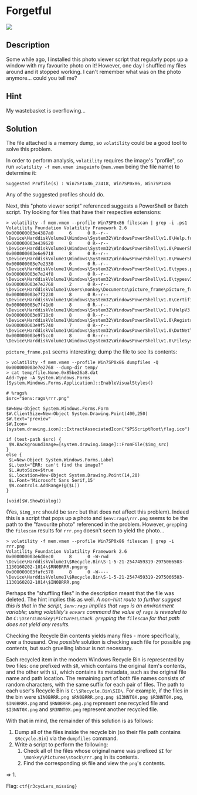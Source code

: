 # Forgetful
![](https://img.shields.io/badge/category-forensics-blue)

## Description
Some while ago, I installed this photo viewer script that regularly pops up a window with my favourite photo on it! However, one day I shuffled my files around and it stopped working. I can't remember what was on the photo anymore... could you tell me?

## Hint
My wastebasket is overflowing...

## Solution
The file attached is a memory dump, so `volatility` could be a good tool to solve this problem.

In order to perform analysis, `volatility` requires the image's "profile", so run `volatility -f mem.vmem imageinfo` (`mem.vmem` being the file name) to determine it:
```
Suggested Profile(s) : Win7SP1x86_23418, Win7SP0x86, Win7SP1x86
```
Any of the suggested profiles should do.

Next, this "photo viewer script" referenced suggests a PowerShell or Batch script. Try looking for files that have their respective extensions:
```
> volatility -f mem.vmem --profile Win7SP0x86 filescan | grep -i .ps1
Volatility Foundation Volatility Framework 2.6
0x000000003e4387a0      6      0 R--r-- \Device\HarddiskVolume1\Windows\System32\WindowsPowerShell\v1.0\Help.format.ps1xml
0x000000003e439620      8      0 R--r-- \Device\HarddiskVolume1\Windows\System32\WindowsPowerShell\v1.0\PowerShellCore.format.ps1xml
0x000000003e6e9718      8      0 R--r-- \Device\HarddiskVolume1\Windows\System32\WindowsPowerShell\v1.0\PowerShellTrace.format.ps1xml
0x000000003e7e2330      6      0 R--r-- \Device\HarddiskVolume1\Windows\System32\WindowsPowerShell\v1.0\types.ps1xml
0x000000003e7e24f8      8      0 R--r-- \Device\HarddiskVolume1\Windows\System32\WindowsPowerShell\v1.0\typesv3.ps1xml
0x000000003e7e2768      2      0 R--r-- \Device\HarddiskVolume1\Users\monkey\Documents\picture_frame\picture_frame.ps1
0x000000003e7f2230      8      0 R--r-- \Device\HarddiskVolume1\Windows\System32\WindowsPowerShell\v1.0\Certificate.format.ps1xml
0x000000003e7f41d0      8      0 R--r-- \Device\HarddiskVolume1\Windows\System32\WindowsPowerShell\v1.0\HelpV3.format.ps1xml
0x000000003e9718c0      8      0 R--r-- \Device\HarddiskVolume1\Windows\System32\WindowsPowerShell\v1.0\Registry.format.ps1xml
0x000000003e9f5740      7      0 R--r-- \Device\HarddiskVolume1\Windows\System32\WindowsPowerShell\v1.0\DotNetTypes.format.ps1xml
0x000000003e9f5cc0      8      0 R--r-- \Device\HarddiskVolume1\Windows\System32\WindowsPowerShell\v1.0\FileSystem.format.ps1xml
```

`picture_frame.ps1` seems interesting; dump the file to see its contents:

```
> volatility -f mem.vmem --profile Win7SP0x86 dumpfiles -Q 0x000000003e7e2768 --dump-dir temp/
> cat temp/file.None.0x85be26a8.dat
Add-Type -A System.Windows.Forms
[System.Windows.Forms.Application]::EnableVisualStyles()

# %rags%
$src="$env:rags\rrr.png"

$W=New-Object System.Windows.Forms.Form
$W.ClientSize=New-Object System.Drawing.Point(400,250)
$W.text="preview"
$W.Icon=[system.drawing.icon]::ExtractAssociatedIcon("$PSScriptRoot\flag.ico")

if (test-path $src) {
 $W.BackgroundImage=[system.drawing.image]::FromFile($img_src)
}
else {
 $L=New-Object System.Windows.Forms.Label
 $L.text="ERR: can't find the image?"
 $L.AutoSize=$true
 $L.location=New-Object System.Drawing.Point(14,20)
 $L.Font='Microsoft Sans Serif,15'
 $W.controls.AddRange(@($L))
}

[void]$W.ShowDialog()
```
(Yes, `$img_src` should be `$src` but that does not affect this problem). 
Indeed this is a script that pops up a photo and `$env:rags\rrr.png` seems to be the path to the "favourite photo" referenced in the problem. However, `grep`ping the `filescan` results for `rrr.png` doesn't seem to yield the photo...
```
> volatility -f mem.vmem --profile Win7SP0x86 filescan | grep -i rrr.png
Volatility Foundation Volatility Framework 2.6
0x000000003e6d0ec0      8      0 -W-rwd \Device\HarddiskVolume1\$Recycle.Bin\S-1-5-21-2547459319-2975066503-1130160202-1014\$RN0BRRR.pngpng
0x000000003fafc578      8      0 -W---- \Device\HarddiskVolume1\$Recycle.Bin\S-1-5-21-2547459319-2975066503-1130160202-1014\$IN0BRRR.png
```

Perhaps the "shuffling files" in the description meant that the file was deleted. The hint implies this as well. 
*A non-hint route to further suggest this is that in the script, `$env:rags` implies that `rags` is an environment variable; using volatility's `envars` command the value of `rags` is revealed to be `C:\Users\monkey\Pictures\stock`. `grep`ping the `filescan` for that path does not yield any results.*

Checking the Recycle Bin contents yields many files - more specifically, over a thousand. One *possible* solution is checking each file for possible `png` contents, but such gruelling labour is not necessary.

Each recycled item in the modern Windows Recycle Bin is represented by two files: one prefixed with `$R`, which contains the original item's contents, and the other with `$I`, which contains its metadata, such as the original file name and path location. The remaining part of both file names consists of random characters, with the same suffix for each pair of files. The path to each user's Recycle Bin is `C:\$Recycle.Bin\SID\`.
For example, if the files in the bin were  `$IN0BRRR.png $RN0BRRR.png.png $I3NNT0X.png $R3NNT0X.png`, `$IN0BRRR.png` and `$RN0BRRR.png.png` represent one recycled file and `$I3NNT0X.png` and `$R3NNT0X.png` represent another recycled file. 

With that in mind, the remainder of this solution is as follows:
1. Dump all of the files inside the recycle bin (so their file path contains `$Recycle.Bin`) via the `dumpfiles` command. 
2. Write a script to perform the following:
	1. Check all of the files whose original name was prefixed `$I` for `\monkey\Pictures\stock\rrr.png` in its contents. 
	2. Find the corresponding `$R` file and view the `png`'s contents. 

=> 1.

Flag: `ctf{r3cycLers_missing}`
